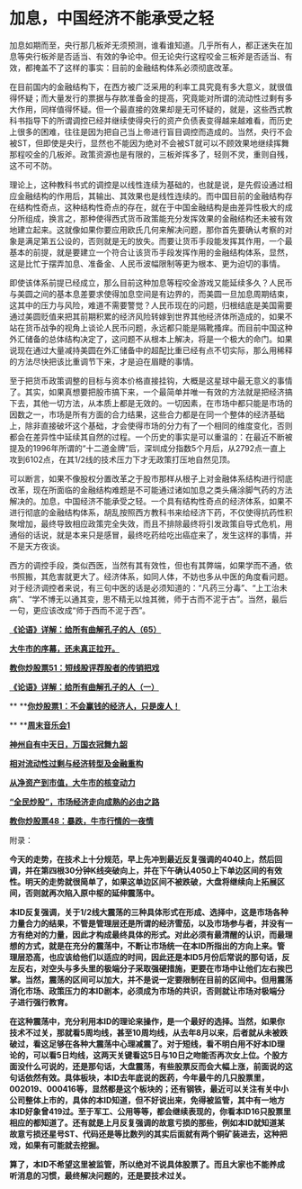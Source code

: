 加息，中国经济不能承受之轻
====

			

加息如期而至，央行那几板斧无须预测，谁看谁知道。几乎所有人，都正迷失在加息等央行板斧是否适当、有效的争论中。但无论央行这程咬金三板斧是否适当、有效，都掩盖不了这样的事实：目前的金融结构体系必须彻底改革。

在目前国内的金融结构下，在西方被广泛采用的利率工具究竟有多大意义，就很值得怀疑；而大量发行的票据与存款准备金的提高，究竟能对所谓的流动性过剩有多大作用，同样值得怀疑。但一个最直接的效果却是无可怀疑的，就是，这些西式教科书指导下的所谓调控已经并继续使得央行的资产负债表变得越来越难看，而历史上很多的困难，往往是因为把自己当上帝进行盲目调控而造成的。当然，央行不会被ST，但即使是央行，显然也不能因为绝对不会被ST就可以不顾效果地继续挥舞那程咬金的几板斧。政策资源也是有限的，三板斧挥多了，轻则不灵，重则自残，这不可不防。

理论上，这种教科书式的调控是以线性连续为基础的，也就是说，是先假设通过相应金融结构的作用后，其输出、其效果也是线性连续的。而中国目前的金融结构存在结构性奇点，这种结构性奇点的存在，就在于中国金融结构是由差异性极大的成分所组成，换言之，那种使得西式货币政策能充分发挥效果的金融结构还未被有效地建立起来。这就像如果你要应用欧氏几何来解决问题，那你首先要确认考察的对象是满足第五公设的，否则就是无的放失。而要让货币手段能发挥其作用，一个最基本的前提，就是要建立一个符合让该货币手段发挥作用的金融结构体系，显然，这是比忙于摆弄加息、准备金、人民币波幅限制等更为根本、更为迫切的事情。

即使该体系前提已经成立，那么目前这种加息等程咬金游戏又能延续多久？人民币与美圆之间的基本息差要求使得加息空间是有边界的，而美圆一旦加息周期结束，这其中的压力与风险，难道不需要警觉？人民币现在的问题，归根结底是美国需要通过美圆贬值来把其前期积累的经济风险转嫁到世界其他经济体所造成的，如果不站在货币战争的视角上谈论人民币问题，永远都只能是隔靴搔痒。而目前中国这种外汇储备的总体结构决定了，这问题不从根本上解决，将是一个极大的命门。如果说现在通过大量减持美圆在外汇储备中的超配比重已经有点不切实际，那么用稀释的方法尽快把该比重调节下来，才是迫在眉睫的事情。

至于把货币政策调整的目标与资本价格直接挂钩，大概是这星球中最无意义的事情了。其实，如果真想要把股市搞下来，一个最简单并唯一有效的方法就是把经济搞下去，其他一切方法，从本质上都是无效的。一切因素，在市场中都只能是市场的因数之一，市场是所有方面的合力结果，这些合力都是在同一个整体的经济基础上，除非直接破坏这个基础，才会使得市场的分力有了一个相同的维度变化，否则都会在差异性中延续其自然的过程。一个历史的事实是可以重温的：在最近不断被提及的1996年所谓的“十二道金牌”后，深圳成分指数5个月后，从2792点一直上攻到6102点，在其1/2线的技术压力下才无政策打压地自然见顶。

可以断言，如果不像股权分置改革之于股市那样从根子上对金融体系结构进行彻底改革，现在所面临的金融结构难题是不可能通过诸如加息之类头痛涂脚气药的方法解决的。加息，中国经济不能承受之轻。一个具有结构性奇点的经济体系，如果不进行彻底的金融结构体系，胡乱按照西方教科书来给经济下药，不仅使得抗药性积聚增加，最终导致相应政策完全失效，而且不排除最终将引发政策自导式危机，用通俗的话说，就是本来只是感冒，最终吃药给吃出癌症来了，发生这样的事情，并不是天方夜谈。

                      

西方的调控手段，类似西医，当然有其有效性，但也有其弊端，如果学而不通，依书照搬，其危害就更大了。经济体系，如同人体，不妨也多从中医的角度看问题。对于经济调控者来说，有三句中医的话是必须知道的：“凡药三分毒”、“上工治未病”、“学不博无以通其变，思不精无以烛其微，师于古而不泥于古”。当然，最后一句，更应该改成“师于西而不泥于西”。

[**《论语》详解：给所有曲解孔子的人（65）**](http://blog.sina.com.cn/u/486e105c01000aq7)

[**大牛市的序幕，还未真正拉开。**](http://blog.sina.com.cn/u/486e105c01000ahm)

[**教你炒股票51：短线股评荐股者的传销把戏**](http://blog.sina.com.cn/u/486e105c01000ah1)

[**《论语》详解：给所有曲解孔子的人（一）**](http://blog.sina.com.cn/u/486e105c010006n3)

** **[**你炒股票1：不会赢钱的经济人，只是废人！**](http://blog.sina.com.cn/u/486e105c01000461)

** **[**周末音乐会1**](http://blog.sina.com.cn/u/486e105c0100056e)

[**神州自有中天日，万国衣冠舞九韶**](http://blog.sina.com.cn/u/486e105c0100099p)

[**相对流动性过剩与经济转型及金融重构**](http://blog.sina.com.cn/u/486e105c010009k1)

[**从净资产到市值，大牛市的核变动力**](http://blog.sina.com.cn/u/486e105c010009tf)

[**“全民炒股”，市场经济走向成熟的必由之路**](http://blog.sina.com.cn/u/486e105c01000a10)

[**教你炒股票48：暴跌，牛市行情的一夜情**](http://blog.sina.com.cn/u/486e105c01000a1n)

附录：

**今天的走势，在技术上十分规范，早上先冲到最近反复强调的4040上，然后回调，并在第四根30分钟K线突破向上，并在下午确认4050上下单边区间的有效性。明天的走势就很简单了，如果这单边区间不被跌破，大盘将继续向上拓展区间，否则就再次陷入原中枢的延伸震荡中。**

**本ID反复强调，关于1/2线大震荡的三种具体形式在形成、选择中，这是市场各种力量合力的结果，不管是管理层还是所谓的经济雪茄，以及市场参与者，并没有一方有绝对的力量，因此才构成最终具体的形式。对此必须有最清醒的认识，而最理想的方式，就是在充分的震荡中，不断让市场统一在本ID所指出的方向上来。管理层恐高，也应该给他们以适应的时间，因此还是本ID5月份后常说的那句话，反左反右，对空头与多头里的极端分子采取强硬措施，更要在市场中让他们左右挨巴掌。当然，震荡的区间可以加大，并不是说一定要限制在目前的区间中。但用震荡消化市场、政策压力的本ID剧本，必须成为市场的共识，否则就让市场对极端分子进行强行教育。**

**在这种震荡中，充分利用本ID的理论来操作，是一个最好的选择。当然，如果你技术不过关，那就看5周均线，甚至10周均线，从去年8月以来，后者就从未被跌破过，看这足够在各种大震荡中心理减震了。对于短线，看不明白用不好本ID理论的，可以看5日均线，这两天关键看这5日与10日之吻能否再次女上位。个股方面没什么可说的，还是那句话，大盘震荡，有些股票反而会大幅上涨，前面说的这句话依然有效。具体板块，本ID去年底说的医药，今年最牛的几只股票里，002019、000416等，显然都是这个板块的；还有钢铁，最近可以关注有关中小公司整体上市的，具体的本ID知道，但不好说出来，免得被监管，其中有一地方本ID好象曾419过。至于军工、公用等等，都会继续表现的，你看本ID16只股票里相应的都知道了。还有就是上月反复强调的故意亏损的那些，例如本ID就知道某故意亏损还星号ST、代码还是等比数列的其实后面就有两个铜矿装进去，这种把戏，如果有可能就去挖掘。**

**算了，本ID不希望这里被监管，所以绝对不说具体股票了。而且大家也不能养成听消息的习惯，最终解决问题的，还是要技术过关。**
